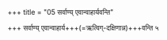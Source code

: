 +++
title = "05 सर्वाण्य् एवान्वाहार्यवन्ति"

+++
सर्वाण्य् एवान्वाहार्य+++(=ऋत्विग्-दक्षिणान्न)+++वन्ति ५